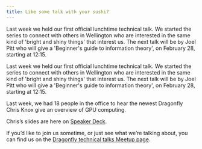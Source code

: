 ```yaml
---
title: Like some talk with your sushi? 
---
```


Last week we held our first official lunchtime technical talk. We
started the series to connect with others in Wellington who are
interested in the same kind of 'bright and shiny things' that interest
us. The next talk will be by Joel Pitt who will give a 'Beginner's
guide to information theory', on February 28, starting at 12:15.

<!--more-->

Last week we held our first official lunchtime technical talk. We
started the series to connect with others in Wellington who are
interested in the same kind of 'bright and shiny things' that interest
us. The next talk will be by Joel Pitt who will give a 'Beginner's
guide to information theory', on February 28, starting at 12:15.

Last week, we had 18 people in the office to hear the newest Dragonfly
Chris Knox give an overview of GPU computing.

Chris’s slides are here on [Speaker
Deck](https://speakerdeck.com/vizowl/a-brief-overview-of-gpu-computing).

If you’d like to join us sometime, or just see what we’re talking
about, you can find us on the [Dragonfly technical talks Meetup
page](http://www.meetup.com/Dragonfly-technical-talks/).
